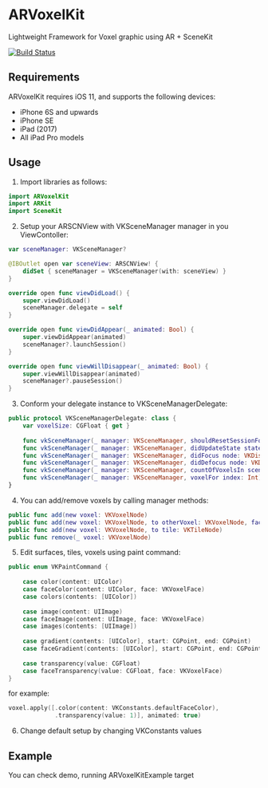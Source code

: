 # ARVoxelKit
Lightweight Framework for Voxel graphic using AR + SceneKit

[![Build Status](https://travis-ci.org/VoxxxelAR/ARVoxelKit.svg?branch=master)](https://travis-ci.org/VoxxxelAR/ARVoxelKit)

## Requirements
ARVoxelKit requires iOS 11, and supports the following devices:
- iPhone 6S and upwards
- iPhone SE
- iPad (2017)
- All iPad Pro models

## Usage

1. Import libraries as follows:

``` swift
import ARVoxelKit
import ARKit
import SceneKit
```

2. Setup your ARSCNView with VKSceneManager manager in you ViewContoller:

``` swift
var sceneManager: VKSceneManager?

@IBOutlet open var sceneView: ARSCNView! {
    didSet { sceneManager = VKSceneManager(with: sceneView) }
}

override open func viewDidLoad() {
    super.viewDidLoad()
    sceneManager.delegate = self
}

override open func viewDidAppear(_ animated: Bool) {
    super.viewDidAppear(animated)
    sceneManager?.launchSession()
}

override open func viewWillDisappear(_ animated: Bool) {
    super.viewWillDisappear(animated)
    sceneManager?.pauseSession()
}
```
3. Conform your delegate instance to VKSceneManagerDelegate:

``` swift
public protocol VKSceneManagerDelegate: class {
    var voxelSize: CGFloat { get }
    
    func vkSceneManager(_ manager: VKSceneManager, shouldResetSessionFor state: VKARSessionState) -> Bool
    func vkSceneManager(_ manager: VKSceneManager, didUpdateState state: VKARSessionState)
    func vkSceneManager(_ manager: VKSceneManager, didFocus node: VKDisplayable, face: VKVoxelFace)
    func vkSceneManager(_ manager: VKSceneManager, didDefocus node: VKDisplayable?)
    func vkSceneManager(_ manager: VKSceneManager, countOfVoxelsIn scene: ARSCNView) -> Int
    func vkSceneManager(_ manager: VKSceneManager, voxelFor index: Int) -> VKVoxelNode
}
```

4. You can add/remove voxels by calling manager methods:
``` swift
public func add(new voxel: VKVoxelNode)
public func add(new voxel: VKVoxelNode, to otherVoxel: VKVoxelNode, face: VKVoxelFace)
public func add(new voxel: VKVoxelNode, to tile: VKTileNode)
public func remove(_ voxel: VKVoxelNode)
```

5. Edit surfaces, tiles, voxels using paint command: 
``` swift
public enum VKPaintCommand {
    
    case color(content: UIColor)
    case faceColor(content: UIColor, face: VKVoxelFace)
    case colors(contents: [UIColor])
    
    case image(content: UIImage)
    case faceImage(content: UIImage, face: VKVoxelFace)
    case images(contents: [UIImage])
    
    case gradient(contents: [UIColor], start: CGPoint, end: CGPoint)
    case faceGradient(contents: [UIColor], start: CGPoint, end: CGPoint, face: VKVoxelFace)
    
    case transparency(value: CGFloat)
    case faceTransparency(value: CGFloat, face: VKVoxelFace)
}
```
for example:
``` swift
voxel.apply([.color(content: VKConstants.defaultFaceColor),
             .transparency(value: 1)], animated: true)
```
6. Change default setup by changing VKConstants values

## Example

You can check demo, running ARVoxelKitExample target
